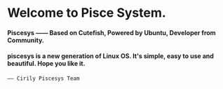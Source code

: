 # Welcome to Pisce System.
#### Piscesys —— Based on Cutefish, Powered by Ubuntu, Developer from Community.
#### piscesys is a new generation of Linux OS. It's simple, easy to use and beautiful. Hope you like it.  
`—— Cirily Piscesys Team`
